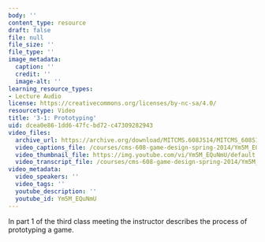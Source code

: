 ```yaml
---
body: ''
content_type: resource
draft: false
file: null
file_size: ''
file_type: ''
image_metadata:
  caption: ''
  credit: ''
  image-alt: ''
learning_resource_types:
- Lecture Audio
license: https://creativecommons.org/licenses/by-nc-sa/4.0/
resourcetype: Video
title: '3-1: Prototyping'
uid: dcea0e86-1dd6-47fc-bd72-c47309282943
video_files:
  archive_url: https://archive.org/download/MITCMS.608JS14/MITCMS_608S14_ses03_1.mp3
  video_captions_file: /courses/cms-608-game-design-spring-2014/Ym5M_EQuNmU_captions.webvtt
  video_thumbnail_file: https://img.youtube.com/vi/Ym5M_EQuNmU/default.jpg
  video_transcript_file: /courses/cms-608-game-design-spring-2014/Ym5M_EQuNmU_transcript.pdf
video_metadata:
  video_speakers: ''
  video_tags: ''
  youtube_description: ''
  youtube_id: Ym5M_EQuNmU
---
```

In part 1 of the third class meeting the instructor describes the process of prototyping a game.